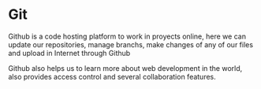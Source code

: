 #  Git

<p> Github is a code hosting platform to work in proyects online, here we can update our repositories, manage branchs, make changes of any of our files and upload in Internet through Github </p>
<p> Github also helps us to learn more about web development in the world, also provides access control and several collaboration features. </p>
